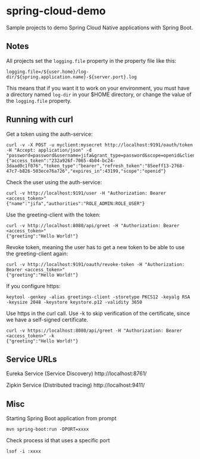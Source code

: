 # spring-cloud-demo

Sample projects to demo Spring Cloud Native applications with Spring Boot.


## Notes

All projects set the `logging.file` property in the property file like this:
```
logging.file=/${user.home}/log-dir/${spring.application.name}-${server.port}.log
```
This means that if you want it to work on your environment, you must have a directory named `log-dir` in your $HOME directory, or change the value of the `logging.file` property.


## Running with curl

Get a token using the auth-service:
```
curl -v -X POST -u myclient:mysecret http://localhost:9191/oauth/token -H "Accept: application/json" -d "password=password&username=jifa&grant_type=password&scope=openid&client_secret=mysecret&client_id=myclient"
{"access_token":"232a926f-7065-4b04-bc24-3daad0c1f076","token_type":"bearer","refresh_token":"85eeff13-2768-47c7-b826-503ece76a726","expires_in":43199,"scope":"openid"}
```

Check the user using the auth-service:
```
curl -v http://localhost:9191/user -H "Authorization: Bearer <access_token>"
{"name":"jifa","authorities":"ROLE_ADMIN:ROLE_USER"}
```

Use the greeting-client with the token:
```
curl -v http://localhost:8080/api/greet -H "Authorization: Bearer <access_token>"
{"greeting":"Hello World!"}
```

Revoke token, meaning the user has to get a new token to be able to use the greeting-client again:
```
curl -v http://localhost:9191/oauth/revoke-token -H "Authorization: Bearer <access_token>"
{"greeting":"Hello World!"}
```

If you configure https:
```
keytool -genkey -alias greetings-client -storetype PKCS12 -keyalg RSA -keysize 2048 -keystore keystore.p12 -validity 3650
```

Use https in the curl call. Use -k to skip verification of the certificate, since we have a self-signed certificate.
```
curl -v https://localhost:8080/api/greet -H "Authorization: Bearer <access_token>" -k
{"greeting":"Hello World!"}
```


## Service URLs

Eureka Service (Service Discovery)
http://localhost:8761/

Zipkin Service (Distributed tracing)
http://localhost:9411/


## Misc

Starting Spring Boot application from prompt
```
mvn spring-boot:run -DPORT=xxxx
```

Check process id that uses a specific port
```
lsof -i :xxxx
```

